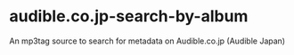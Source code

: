 # audible.co.jp-search-by-album
An mp3tag source to search for metadata on Audible.co.jp (Audible Japan)
